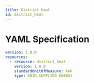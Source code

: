 ```yaml
---
title: District heat
id: district_heat
---
```




# YAML Specification

```yaml
version: 1.0.0
resources:
  - resource: district_heat
    version: 1.0.0
    standardUnitOfMeasure: kwh
    type: GRID_SUPPLIED_ENERGY

```



